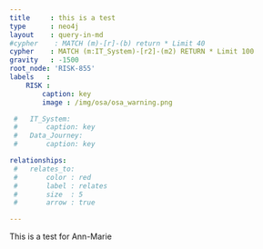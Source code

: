 ```yaml
---
title     : this is a test
type      : neo4j
layout    : query-in-md
#cypher    : MATCH (m)-[r]-(b) return * Limit 40
cypher    : MATCH (m:IT_System)-[r2]-(m2) RETURN * Limit 100
gravity   : -1500
root_node: 'RISK-855'
labels   :
    RISK :
        caption: key
        image : /img/osa/osa_warning.png

 #   IT_System:
 #       caption: key
 #   Data_Journey:
 #       caption: key

relationships:
 #   relates_to:
 #       color : red
 #       label : relates
 #       size  : 5
 #       arrow : true

---
```


This is a test for Ann-Marie
